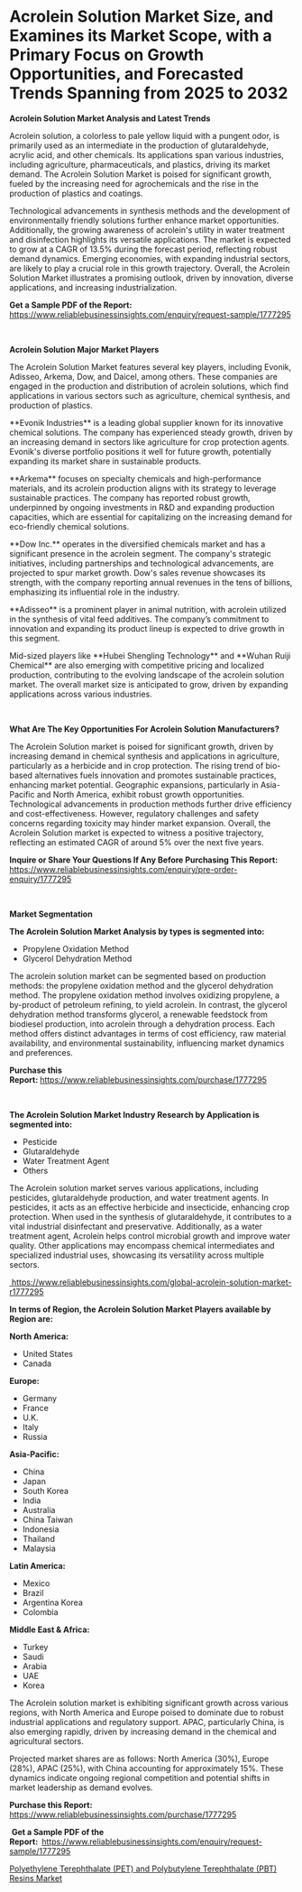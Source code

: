 <p><h1>Acrolein Solution Market Size, and Examines its Market Scope, with a Primary Focus on Growth Opportunities, and Forecasted Trends Spanning from 2025 to 2032</h1></p><p><strong>Acrolein Solution Market Analysis and Latest Trends</strong></p>
<p><p>Acrolein solution, a colorless to pale yellow liquid with a pungent odor, is primarily used as an intermediate in the production of glutaraldehyde, acrylic acid, and other chemicals. Its applications span various industries, including agriculture, pharmaceuticals, and plastics, driving its market demand. The Acrolein Solution Market is poised for significant growth, fueled by the increasing need for agrochemicals and the rise in the production of plastics and coatings. </p><p>Technological advancements in synthesis methods and the development of environmentally friendly solutions further enhance market opportunities. Additionally, the growing awareness of acrolein's utility in water treatment and disinfection highlights its versatile applications. The market is expected to grow at a CAGR of 13.5% during the forecast period, reflecting robust demand dynamics. Emerging economies, with expanding industrial sectors, are likely to play a crucial role in this growth trajectory. Overall, the Acrolein Solution Market illustrates a promising outlook, driven by innovation, diverse applications, and increasing industrialization.</p></p>
<p><strong>Get a Sample PDF of the Report:&nbsp;</strong> <a href="https://www.reliablebusinessinsights.com/enquiry/request-sample/1777295?utm_campaign=3133&utm_medium=2&utm_source=Github&utm_content=ia&utm_term=03042025&utm_id=acrolein-solution">https://www.reliablebusinessinsights.com/enquiry/request-sample/1777295</a></p>
<p>&nbsp;</p>
<p><strong>Acrolein Solution Major Market Players</strong></p>
<p><p>The Acrolein Solution Market features several key players, including Evonik, Adisseo, Arkema, Dow, and Daicel, among others. These companies are engaged in the production and distribution of acrolein solutions, which find applications in various sectors such as agriculture, chemical synthesis, and production of plastics.</p><p>**Evonik Industries** is a leading global supplier known for its innovative chemical solutions. The company has experienced steady growth, driven by an increasing demand in sectors like agriculture for crop protection agents. Evonik's diverse portfolio positions it well for future growth, potentially expanding its market share in sustainable products.</p><p>**Arkema** focuses on specialty chemicals and high-performance materials, and its acrolein production aligns with its strategy to leverage sustainable practices. The company has reported robust growth, underpinned by ongoing investments in R&D and expanding production capacities, which are essential for capitalizing on the increasing demand for eco-friendly chemical solutions.</p><p>**Dow Inc.** operates in the diversified chemicals market and has a significant presence in the acrolein segment. The company's strategic initiatives, including partnerships and technological advancements, are projected to spur market growth. Dow's sales revenue showcases its strength, with the company reporting annual revenues in the tens of billions, emphasizing its influential role in the industry.</p><p>**Adisseo** is a prominent player in animal nutrition, with acrolein utilized in the synthesis of vital feed additives. The company’s commitment to innovation and expanding its product lineup is expected to drive growth in this segment.</p><p>Mid-sized players like **Hubei Shengling Technology** and **Wuhan Ruiji Chemical** are also emerging with competitive pricing and localized production, contributing to the evolving landscape of the acrolein solution market. The overall market size is anticipated to grow, driven by expanding applications across various industries.</p></p>
<p>&nbsp;</p>
<p><strong>What Are The Key Opportunities For Acrolein Solution Manufacturers?</strong></p>
<p><p>The Acrolein Solution market is poised for significant growth, driven by increasing demand in chemical synthesis and applications in agriculture, particularly as a herbicide and in crop protection. The rising trend of bio-based alternatives fuels innovation and promotes sustainable practices, enhancing market potential. Geographic expansions, particularly in Asia-Pacific and North America, exhibit robust growth opportunities. Technological advancements in production methods further drive efficiency and cost-effectiveness. However, regulatory challenges and safety concerns regarding toxicity may hinder market expansion. Overall, the Acrolein Solution market is expected to witness a positive trajectory, reflecting an estimated CAGR of around 5% over the next five years.</p></p>
<p><strong>Inquire or Share Your Questions If Any Before Purchasing This Report:</strong> <a href="https://www.reliablebusinessinsights.com/enquiry/pre-order-enquiry/1777295?utm_campaign=3133&utm_medium=2&utm_source=Github&utm_content=ia&utm_term=03042025&utm_id=acrolein-solution">https://www.reliablebusinessinsights.com/enquiry/pre-order-enquiry/1777295</a></p>
<p>&nbsp;</p>
<p><strong>Market Segmentation</strong></p>
<p><strong>The Acrolein Solution Market Analysis by types is segmented into:</strong></p>
<p><ul><li>Propylene Oxidation Method</li><li>Glycerol Dehydration Method</li></ul></p>
<p><p>The acrolein solution market can be segmented based on production methods: the propylene oxidation method and the glycerol dehydration method. The propylene oxidation method involves oxidizing propylene, a by-product of petroleum refining, to yield acrolein. In contrast, the glycerol dehydration method transforms glycerol, a renewable feedstock from biodiesel production, into acrolein through a dehydration process. Each method offers distinct advantages in terms of cost efficiency, raw material availability, and environmental sustainability, influencing market dynamics and preferences.</p></p>
<p><strong>Purchase this Report:&nbsp;</strong><a href="https://www.reliablebusinessinsights.com/purchase/1777295?utm_campaign=3133&utm_medium=2&utm_source=Github&utm_content=ia&utm_term=03042025&utm_id=acrolein-solution">https://www.reliablebusinessinsights.com/purchase/1777295</a></p>
<p>&nbsp;</p>
<p><strong>The Acrolein Solution Market Industry Research by Application is segmented into:</strong></p>
<p><ul><li>Pesticide</li><li>Glutaraldehyde</li><li>Water Treatment Agent</li><li>Others</li></ul></p>
<p><p>The Acrolein solution market serves various applications, including pesticides, glutaraldehyde production, and water treatment agents. In pesticides, it acts as an effective herbicide and insecticide, enhancing crop protection. When used in the synthesis of glutaraldehyde, it contributes to a vital industrial disinfectant and preservative. Additionally, as a water treatment agent, Acrolein helps control microbial growth and improve water quality. Other applications may encompass chemical intermediates and specialized industrial uses, showcasing its versatility across multiple sectors.</p></p>
<p><a href="https://www.reliablebusinessinsights.com/global-acrolein-solution-market-r1777295?utm_campaign=3133&utm_medium=2&utm_source=Github&utm_content=ia&utm_term=03042025&utm_id=acrolein-solution">&nbsp;https://www.reliablebusinessinsights.com/global-acrolein-solution-market-r1777295</a></p>
<p><strong>In terms of Region, the Acrolein Solution Market Players available by Region are:</strong></p>
<p>
    <p> <strong> North America: </strong>
        <ul>
            <li>United States</li>
            <li>Canada</li>
        </ul>
        </p> 
    <p> <strong> Europe: </strong>
        <ul>
            <li>Germany</li>
            <li>France</li>
            <li>U.K.</li>
            <li>Italy</li>
            <li>Russia</li>
        </ul>
        </p> 
    <p> <strong> Asia-Pacific: </strong>
        <ul>
            <li>China</li>
            <li>Japan</li>
            <li>South Korea</li>
            <li>India</li>
            <li>Australia</li>
            <li>China Taiwan</li>
            <li>Indonesia</li>
            <li>Thailand</li>
            <li>Malaysia</li>
        </ul>
        </p> 
    <p> <strong> Latin America: </strong>
        <ul>
            <li>Mexico</li>
            <li>Brazil</li>
            <li>Argentina Korea</li>
            <li>Colombia</li>
        </ul>
        </p> 
    <p> <strong> Middle East & Africa: </strong>
        <ul>
            <li>Turkey</li>
            <li>Saudi</li>
            <li>Arabia</li>
            <li>UAE</li>
            <li>Korea</li>
        </ul>
    </p>
    </p>
<p><p>The Acrolein solution market is exhibiting significant growth across various regions, with North America and Europe poised to dominate due to robust industrial applications and regulatory support. APAC, particularly China, is also emerging rapidly, driven by increasing demand in the chemical and agricultural sectors. </p><p>Projected market shares are as follows: North America (30%), Europe (28%), APAC (25%), with China accounting for approximately 15%. These dynamics indicate ongoing regional competition and potential shifts in market leadership as demand evolves.</p></p>
<p><strong>Purchase this Report: </strong><a href="https://www.reliablebusinessinsights.com/purchase/1777295?utm_campaign=3133&utm_medium=2&utm_source=Github&utm_content=ia&utm_term=03042025&utm_id=acrolein-solution">https://www.reliablebusinessinsights.com/purchase/1777295</a></p>
<p>&nbsp;<strong>Get a Sample PDF of the Report:&nbsp;&nbsp;</strong><a href="https://www.reliablebusinessinsights.com/enquiry/request-sample/1777295?utm_campaign=3133&utm_medium=2&utm_source=Github&utm_content=ia&utm_term=03042025&utm_id=acrolein-solution">https://www.reliablebusinessinsights.com/enquiry/request-sample/1777295</a></p>
<p><strong></strong></p>
<p><p><a href="https://github.com/doljanzwald/Market-Research-Report-List-1/blob/main/polyethylene-terephthalate-pet-and-polybutylene-terephthalate-pbt-resins-market.md?utm_campaign=3133&utm_medium=2&utm_source=Github&utm_content=ia&utm_term=03042025&utm_id=acrolein-solution">Polyethylene Terephthalate (PET) and Polybutylene Terephthalate (PBT) Resins Market</a></p></p>